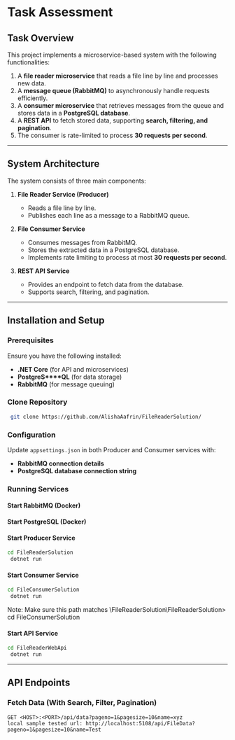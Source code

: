 # Task Assessment

## Task Overview

This project implements a microservice-based system with the following functionalities:

1. A **file reader microservice** that reads a file line by line and processes new data.
2. A **message queue (RabbitMQ)** to asynchronously handle requests efficiently.
3. A **consumer microservice** that retrieves messages from the queue and stores data in a **PostgreSQL database**.
4. A **REST API** to fetch stored data, supporting **search, filtering, and pagination**.
5. The consumer is rate-limited to process **30 requests per second**.

---

## System Architecture

The system consists of three main components:

1. **File Reader Service (Producer)**

   - Reads a file line by line.
   - Publishes each line as a message to a RabbitMQ queue.

2. **File Consumer Service**

   - Consumes messages from RabbitMQ.
   - Stores the extracted data in a PostgreSQL database.
   - Implements rate limiting to process at most **30 requests per second**.

3. **REST API Service**

   - Provides an endpoint to fetch data from the database.
   - Supports search, filtering, and pagination.

---

## Installation and Setup

### Prerequisites

Ensure you have the following installed:

- **.NET Core** (for API and microservices)
- **PostgreS****QL** (for data storage)
- **RabbitMQ** (for message queuing)

### Clone Repository

```sh
 git clone https://github.com/AlishaAafrin/FileReaderSolution/

```

### Configuration

Update `appsettings.json` in both Producer and Consumer services with:

- **RabbitMQ connection details**
- **PostgreSQL database connection string**

### Running Services

#### Start RabbitMQ (Docker)

#### Start PostgreSQL (Docker)


#### Start Producer Service

```sh
cd FileReaderSolution
 dotnet run
```

#### Start Consumer Service

```sh
cd FileConsumerSolution
 dotnet run
```
Note: Make sure this path matches \FileReaderSolution\FileReaderSolution> cd FileConsumerSolution

#### Start API Service

```sh
cd FileReaderWebApi
 dotnet run
```

---

## API Endpoints

### Fetch Data (With Search, Filter, Pagination)

```http
GET <HOST>:<PORT>/api/data?pageno=1&pagesize=10&name=xyz
local sample tested url: http://localhost:5108/api/FileData?pageno=1&pagesize=10&name=Test

```
